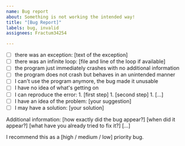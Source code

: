 ```yaml
---
name: Bug report
about: Something is not working the intended way!
title: "[Bug Report]"
labels: bug, invalid
assignees: Fractum34254

---
```


- [ ] there was an exception: [text of the exception]
- [ ] there was an infinite loop: [file and line of the loop if available]
- [ ] the program just immediately crashes with no additional information
- [ ] the program does not crash but behaves in an unintended manner
- [ ] I can't use the program anymore, the bug made it unusable 
- [ ] I have no idea of what's getting on
- [ ] I can reproduce the error:
      1. [first step]
      1. [second step]
      1. [...]
- [ ] I have an idea of the problem: [your suggestion]
- [ ] I may have a solution: [your solution]

Additional information:
[how exactly did the bug appear?] [when did it appear?] [what have you already tried to fix it?] [...]

I recommend this as a [high / medium / low] priority bug.

